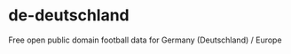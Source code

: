 de-deutschland
==============

Free open public domain football data for Germany (Deutschland) / Europe
